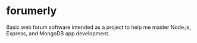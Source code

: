 # forumerly
Basic web forum software intended as a project to help me master Node.js, Express, and MongoDB app development.
